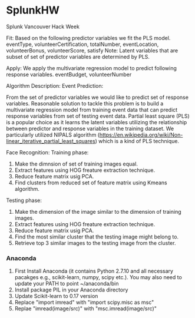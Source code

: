 # SplunkHW
Splunk Vancouver Hack Week

Fit: Based on the following predictor variables we fit the PLS model.
eventType, volunteerCertification, totalNumber, eventLocation, volunteerBonus, volunteerScore, satisfy
Note: Latent variables that are subset of set of predictor variables are determined by PLS.

Apply: We apply the multivariate regression model to predict following response variables.
eventBudget, volunteerNumber 


Algorithm Description:
Event Prediction:

From the set of predictor variables we would like to predict set of response variables. Reasonable solution to tackle this problem is to build a multivariate regression model from training event data that can predict response variables from set of testing event data. Partial least square (PLS) is a popular choice as it learns the latent variables utilizing the relationship between predictor and response variables in the training dataset. We particularly utilized NIPALS algorithm  (https://en.wikipedia.org/wiki/Non-linear_iterative_partial_least_squares) which is a kind of PLS technique.  

Face Recognition:
Training phase: 
1. Make the dimnsion of set of training images equal.
2. Extract features using HOG freature extraction technique.
3. Reduce feature matrix usig PCA.
4. Find clusters from reduced set of feature matrix using Kmeans algorithm.

Testing phase:
1. Make the dimension of the image similar to the dimension of training images.
2. Extract features using HOG freature extraction technique.
3. Reduce feature matrix usig PCA.
4. Find the most similar cluster that the testing image might belong to.
5. Retrieve top 3 similar images to the testing image from the cluster.

### Anaconda ####
1. First Install Anaconda (it contains Python 2.7.10 and all necessary pacakges e.g., scikit-learn, numpy, scipy etc.). You may also need to update your PATH to point ~/anaconda/bin
2. Install package PIL in your Anaconda directory
3. Update Scikit-learn to 0.17 version
4. Replace "import imread" with "import scipy.misc as msc"
5. Replae "imread(image/src)" with "msc.imread(image/src)"
